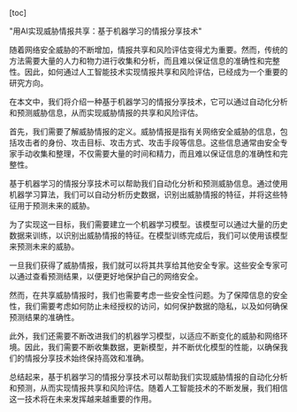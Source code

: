 
[toc]                    
                
                
"用AI实现威胁情报共享：基于机器学习的情报分享技术"

随着网络安全威胁的不断增加，情报共享和风险评估变得尤为重要。然而，传统的方法需要大量的人力和物力进行收集和分析，而且难以保证信息的准确性和完整性。因此，如何通过人工智能技术实现情报共享和风险评估，已经成为一个重要的研究方向。

在本文中，我们将介绍一种基于机器学习的情报分享技术，它可以通过自动化分析和预测威胁信息，从而实现威胁情报的共享和风险评估。

首先，我们需要了解威胁情报的定义。威胁情报是指有关网络安全威胁的信息，包括攻击者的身份、攻击目标、攻击方式、攻击手段等信息。这些信息通常由安全专家手动收集和整理，不仅需要大量的时间和精力，而且难以保证信息的准确性和完整性。

基于机器学习的情报分享技术可以帮助我们自动化分析和预测威胁信息。通过使用机器学习算法，我们可以自动分析历史数据，识别出威胁情报的特征，并将这些特征用于预测未来的威胁。

为了实现这一目标，我们需要建立一个机器学习模型。该模型可以通过大量的历史数据来训练，以识别出威胁情报的特征。在模型训练完成后，我们可以使用该模型来预测未来的威胁。

一旦我们获得了威胁情报，我们就可以将其共享给其他安全专家。这些安全专家可以通过查看预测结果，以便更好地保护自己的网络安全。

然而，在共享威胁情报时，我们也需要考虑一些安全性问题。为了保障信息的安全性，我们需要考虑如何防止未经授权的访问，如何保护数据的隐私，以及如何确保预测结果的准确性。

此外，我们还需要不断改进我们的机器学习模型，以适应不断变化的威胁和网络环境。因此，我们需要不断收集数据，更新模型，并不断优化模型的性能，以确保我们的情报分享技术始终保持高效和准确。

总结起来，基于机器学习的情报分享技术可以帮助我们实现威胁情报的自动化分析和预测，从而实现情报共享和风险评估。随着人工智能技术的不断发展，我们相信这一技术将在未来发挥越来越重要的作用。


